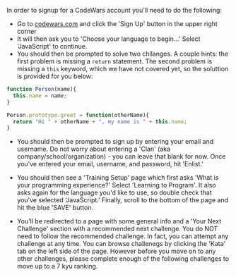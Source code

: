 In order to signup for a CodeWars account you'll need to do the following:

- Go to [codewars.com](https://www.codewars.com/) and click the 'Sign Up' button in the upper right corner
- It will then ask you to 'Choose your language to begin...' Select 'JavaScript' to continue.
- You should then be prompted to solve two chllanges. A couple hints: the first problem is missing a `return` statement. The second problem is missing a `this` keyword, which we have not covered yet, so the soluttion is provided for you below:

```javascript 
function Person(name){
  this.name = name;
}

Person.prototype.greet = function(otherName){
  return "Hi " + otherName + ", my name is " + this.name;
}
```

- You should then be prompted to sign up by entering your email and username. Do not worry about entering a 'Clan' (aka company/school/organization) - you can leave that blank for now. Once you've entered your email, username, and password, hit 'Enlist.'


- You should then see a 'Training Setup' page which first asks 'What is your programming experience?' Select 'Learning to Program'. It also asks again for the language you'd like to use, so double check that you've selected 'JavaScript.' Finally, scroll to the bottom of the page and hit the blue 'SAVE' button.

- You'll be redirected to a page with some general info and a 'Your Next Challenge' section with a recommended next challenge. You do NOT need to follow the recommended challenge. In fact, you can attempt any challenge at any time. You can browse challenegs by clicking the 'Kata'
tab on the left side of the page. However before you move on to any other challenges, please complete enough of the following challenges to move up to a 7 kyu ranking.